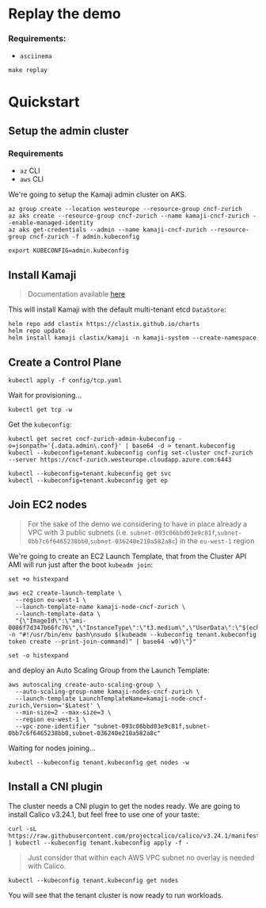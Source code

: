 # Replay the demo

### Requirements:
- `asciinema`

```shell
make replay
```

# Quickstart

## Setup the admin cluster

### Requirements

- `az` CLI
- `aws` CLI

We're going to setup the Kamaji admin cluster on AKS.

```shell
az group create --location westeurope --resource-group cncf-zurich
az aks create --resource-group cncf-zurich --name kamaji-cncf-zurich --enable-managed-identity
az aks get-credentials --admin --name kamaji-cncf-zurich --resource-group cncf-zurich -f admin.kubeconfig

export KUBECONFIG=admin.kubeconfig
```

## Install Kamaji

> Documentation available [here](https://kamaji.clastix.io/guides/kamaji-azure-deployment-guide/)

This will install Kamaji with the default multi-tenant etcd `DataStore`:

```shell
helm repo add clastix https://clastix.github.io/charts
helm repo update
helm install kamaji clastix/kamaji -n kamaji-system --create-namespace
```

## Create a Control Plane

```shell
kubectl apply -f config/tcp.yaml
```

Wait for provisioning...

```shell
kubectl get tcp -w
```

Get the `kubeconfig`:

```shell
kubectl get secret cncf-zurich-admin-kubeconfig -o=jsonpath='{.data.admin\.conf}' | base64 -d > tenant.kubeconfig
kubectl --kubeconfig=tenant.kubeconfig config set-cluster cncf-zurich --server https://cncf-zurich.westeurope.cloudapp.azure.com:6443
```

```shell
kubectl --kubeconfig=tenant.kubeconfig get svc
kubectl --kubeconfig=tenant.kubeconfig get ep
```

## Join EC2 nodes

> For the sake of the demo we considering to have in place already a VPC with 3 public subnets (i.e. `subnet-093c06bbd03e9c81f`,`subnet-0bb7c6f6465238bb0`,`subnet-036240e210a582a8c`) in the `eu-west-1` region

We're going to create an EC2 Launch Template, that from the Cluster API AMI will run just after the boot `kubeadm join`:

```shell
set +o histexpand

aws ec2 create-launch-template \
  --region eu-west-1 \
  --launch-template-name kamaji-node-cncf-zurich \
  --launch-template-data \
  "{\"ImageId\":\"ami-0086f7d347b66fc76\",\"InstanceType\":\"t3.medium\",\"UserData\":\"$(echo -n "#!/usr/bin/env bash\nsudo $(kubeadm --kubeconfig tenant.kubeconfig token create --print-join-command)" | base64 -w0)\"}"

set -o histexpand
```

and deploy an Auto Scaling Group from the Launch Template:

```shell
aws autoscaling create-auto-scaling-group \
  --auto-scaling-group-name kamaji-nodes-cncf-zurich \
  --launch-template LaunchTemplateName=kamaji-node-cncf-zurich,Version='$Latest' \
  --min-size=2 --max-size=3 \
  --region eu-west-1 \
  --vpc-zone-identifier "subnet-093c06bbd03e9c81f,subnet-0bb7c6f6465238bb0,subnet-036240e210a582a8c"
```

Waiting for nodes joining...

```shell
kubectl --kubeconfig tenant.kubeconfig get nodes -w
```

## Install a CNI plugin

The cluster needs a CNI plugin to get the nodes ready. We are going to install Calico v3.24.1, but feel free to use one of your taste:

```shell
curl -sL https://raw.githubusercontent.com/projectcalico/calico/v3.24.1/manifests/calico.yaml | kubectl --kubeconfig tenant.kubeconfig apply -f -
```

> Just consider that within each AWS VPC subnet no overlay is needed with Calico.

```shell
kubectl --kubeconfig tenant.kubeconfig get nodes
```

You will see that the tenant cluster is now ready to run workloads.
